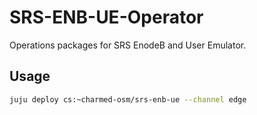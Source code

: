 # SRS-ENB-UE-Operator

Operations packages for SRS EnodeB and User Emulator.

## Usage

```bash
juju deploy cs:~charmed-osm/srs-enb-ue --channel edge
```

